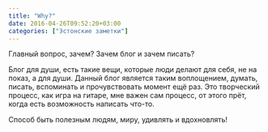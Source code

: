 ```yaml
---
title: "Why?"
date: 2016-04-26T09:52:20+03:00
categories: ["Эстонские заметки"]
---
```


Главный вопрос, зачем?
Зачем блог и зачем писать?

<!--more-->

Блог для души, есть такие вещи, которые люди делают для себя, не на показ, а для души.
Данный блог является таким воплощением, думать, писать, вспоминать и прочувствовать момент ещё раз. Это творческий процесс, как игра на гитаре, мне важен сам процесс, от этого прёт, когда есть возможность написать что-то.

Способ быть полезным людям, миру, удивлять и вдохновлять!

